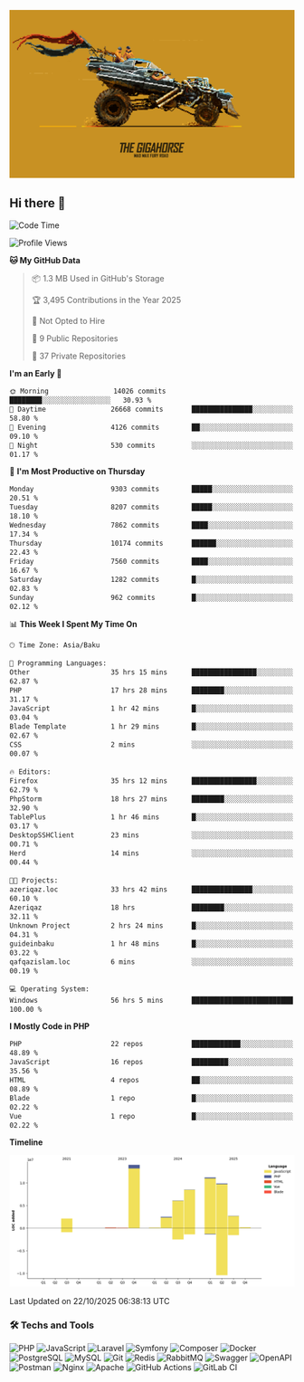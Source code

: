 <!--WALLPAPER-->
<p align='center'>
  <img src='assets/wallpapers/11.gif' alt='Banner'>
</p>
<!--/WALLPAPER-->

## Hi there 👋

<!--START_SECTION:waka-->
![Code Time](http://img.shields.io/badge/Code%20Time-529%20hrs%2010%20mins-blue)

![Profile Views](http://img.shields.io/badge/Profile%20Views-0-blue)

**🐱 My GitHub Data** 

> 📦 1.3 MB Used in GitHub's Storage 
 > 
> 🏆 3,495 Contributions in the Year 2025
 > 
> 🚫 Not Opted to Hire
 > 
> 📜 9 Public Repositories 
 > 
> 🔑 37 Private Repositories 
 > 
**I'm an Early 🐤** 

```text
🌞 Morning                14026 commits       ████████░░░░░░░░░░░░░░░░░   30.93 % 
🌆 Daytime                26668 commits       ███████████████░░░░░░░░░░   58.80 % 
🌃 Evening                4126 commits        ██░░░░░░░░░░░░░░░░░░░░░░░   09.10 % 
🌙 Night                  530 commits         ░░░░░░░░░░░░░░░░░░░░░░░░░   01.17 % 
```
📅 **I'm Most Productive on Thursday** 

```text
Monday                   9303 commits        █████░░░░░░░░░░░░░░░░░░░░   20.51 % 
Tuesday                  8207 commits        █████░░░░░░░░░░░░░░░░░░░░   18.10 % 
Wednesday                7862 commits        ████░░░░░░░░░░░░░░░░░░░░░   17.34 % 
Thursday                 10174 commits       ██████░░░░░░░░░░░░░░░░░░░   22.43 % 
Friday                   7560 commits        ████░░░░░░░░░░░░░░░░░░░░░   16.67 % 
Saturday                 1282 commits        █░░░░░░░░░░░░░░░░░░░░░░░░   02.83 % 
Sunday                   962 commits         █░░░░░░░░░░░░░░░░░░░░░░░░   02.12 % 
```


📊 **This Week I Spent My Time On** 

```text
🕑︎ Time Zone: Asia/Baku

💬 Programming Languages: 
Other                    35 hrs 15 mins      ████████████████░░░░░░░░░   62.87 % 
PHP                      17 hrs 28 mins      ████████░░░░░░░░░░░░░░░░░   31.17 % 
JavaScript               1 hr 42 mins        █░░░░░░░░░░░░░░░░░░░░░░░░   03.04 % 
Blade Template           1 hr 29 mins        █░░░░░░░░░░░░░░░░░░░░░░░░   02.67 % 
CSS                      2 mins              ░░░░░░░░░░░░░░░░░░░░░░░░░   00.07 % 

🔥 Editors: 
Firefox                  35 hrs 12 mins      ████████████████░░░░░░░░░   62.79 % 
PhpStorm                 18 hrs 27 mins      ████████░░░░░░░░░░░░░░░░░   32.90 % 
TablePlus                1 hr 46 mins        █░░░░░░░░░░░░░░░░░░░░░░░░   03.17 % 
DesktopSSHClient         23 mins             ░░░░░░░░░░░░░░░░░░░░░░░░░   00.71 % 
Herd                     14 mins             ░░░░░░░░░░░░░░░░░░░░░░░░░   00.44 % 

🐱‍💻 Projects: 
azeriqaz.loc             33 hrs 42 mins      ███████████████░░░░░░░░░░   60.10 % 
Azeriqaz                 18 hrs              ████████░░░░░░░░░░░░░░░░░   32.11 % 
Unknown Project          2 hrs 24 mins       █░░░░░░░░░░░░░░░░░░░░░░░░   04.31 % 
guideinbaku              1 hr 48 mins        █░░░░░░░░░░░░░░░░░░░░░░░░   03.22 % 
qafqazislam.loc          6 mins              ░░░░░░░░░░░░░░░░░░░░░░░░░   00.19 % 

💻 Operating System: 
Windows                  56 hrs 5 mins       █████████████████████████   100.00 % 
```

**I Mostly Code in PHP** 

```text
PHP                      22 repos            ████████████░░░░░░░░░░░░░   48.89 % 
JavaScript               16 repos            █████████░░░░░░░░░░░░░░░░   35.56 % 
HTML                     4 repos             ██░░░░░░░░░░░░░░░░░░░░░░░   08.89 % 
Blade                    1 repo              █░░░░░░░░░░░░░░░░░░░░░░░░   02.22 % 
Vue                      1 repo              █░░░░░░░░░░░░░░░░░░░░░░░░   02.22 % 
```



**Timeline**

![Lines of Code chart](https://raw.githubusercontent.com/feridnesibzade/feridnesibzade/main/assets/bar_graph.png)


 Last Updated on 22/10/2025 06:38:13 UTC
<!--END_SECTION:waka-->

### 🛠️ Techs and Tools

![PHP](https://img.shields.io/badge/PHP-777BB4?style=for-the-badge&logo=php&logoColor=white)
![JavaScript](https://img.shields.io/badge/JavaScript-F7DF1E?style=for-the-badge&logo=javascript&logoColor=000)
![Laravel](https://img.shields.io/badge/Laravel-F55247?style=for-the-badge&logo=laravel&logoColor=white)
![Symfony](https://img.shields.io/badge/Symfony-000000?style=for-the-badge&logo=symfony&logoColor=white)
![Composer](https://img.shields.io/badge/Composer-885630?style=for-the-badge&logo=composer&logoColor=white)
![Docker](https://img.shields.io/badge/Docker-2496ED?style=for-the-badge&logo=docker&logoColor=white)
![PostgreSQL](https://img.shields.io/badge/PostgreSQL-4169E1?style=for-the-badge&logo=postgresql&logoColor=white)
![MySQL](https://img.shields.io/badge/MySQL-4479A1?style=for-the-badge&logo=mysql&logoColor=white)
![Git](https://img.shields.io/badge/Git-F05032?style=for-the-badge&logo=git&logoColor=white)
![Redis](https://img.shields.io/badge/Redis-DC382D?style=for-the-badge&logo=redis&logoColor=white)
![RabbitMQ](https://img.shields.io/badge/RabbitMQ-FF6600?style=for-the-badge&logo=rabbitmq&logoColor=white)
![Swagger](https://img.shields.io/badge/Swagger-85EA2D?style=for-the-badge&logo=swagger&logoColor=black)
![OpenAPI](https://img.shields.io/badge/OpenAPI-6BA539?style=for-the-badge&logo=openapiinitiative&logoColor=white)
![Postman](https://img.shields.io/badge/Postman-FF6C37?style=for-the-badge&logo=postman&logoColor=white)
![Nginx](https://img.shields.io/badge/Nginx-009639?style=for-the-badge&logo=nginx&logoColor=white)
![Apache](https://img.shields.io/badge/Apache-D22128?style=for-the-badge&logo=apache&logoColor=white)
![GitHub Actions](https://img.shields.io/badge/GitHub%20Actions-2088FF?style=for-the-badge&logo=githubactions&logoColor=white)
![GitLab CI](https://img.shields.io/badge/GitLab%20CI-FC6D26?style=for-the-badge&logo=gitlab&logoColor=white)

